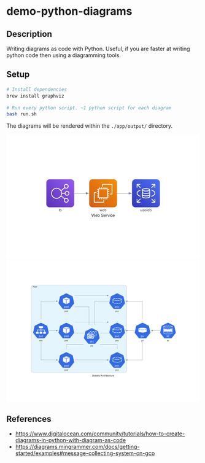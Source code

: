 # demo-python-diagrams

## Description

Writing diagrams as code with Python. Useful, if you are faster at writing python code then using a diagramming tools.

## Setup

```bash
# Install dependencies
brew install graphviz
```


```bash
# Run every python script. ~1 python script for each diagram
bash run.sh
```

The diagrams will be rendered within the `./app/output/` directory.

![](./app/output/web_services.png)
![](./app/output/stateful_architecture.png)

## References

- https://www.digitalocean.com/community/tutorials/how-to-create-diagrams-in-python-with-diagram-as-code
- https://diagrams.mingrammer.com/docs/getting-started/examples#message-collecting-system-on-gcp